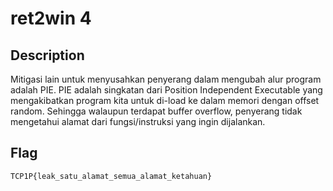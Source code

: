 # ret2win 4

## Description
Mitigasi lain untuk menyusahkan penyerang dalam mengubah alur program adalah PIE. PIE adalah singkatan dari Position Independent Executable yang mengakibatkan program kita untuk di-load ke dalam memori dengan offset random. Sehingga walaupun terdapat buffer overflow, penyerang tidak mengetahui alamat dari fungsi/instruksi yang ingin dijalankan.

## Flag
`TCP1P{leak_satu_alamat_semua_alamat_ketahuan}`
